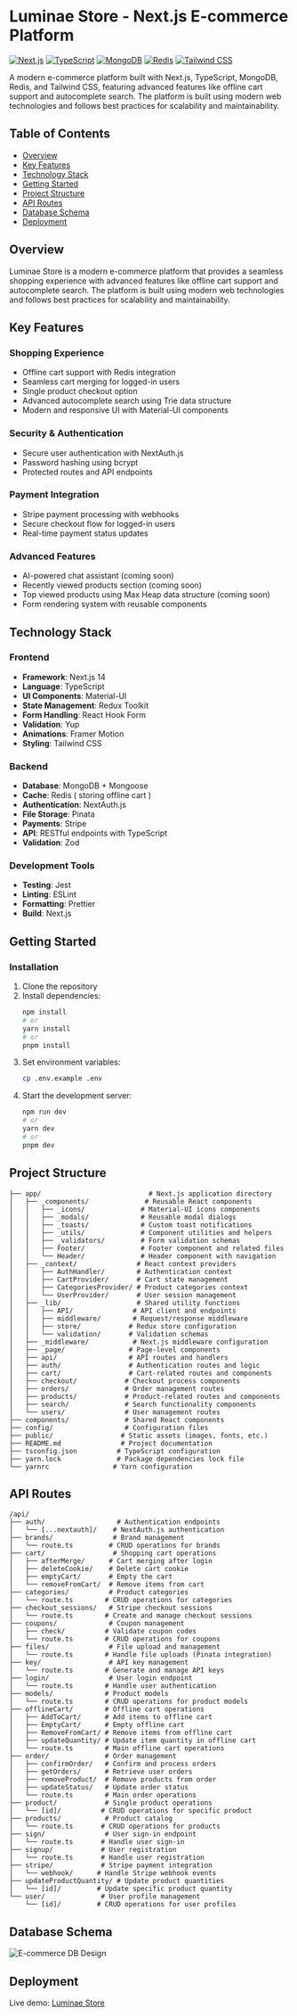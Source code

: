# Luminae Store - Next.js E-commerce Platform

[![Next.js](https://img.shields.io/badge/Next.js-000000?style=flat-square&logo=nextdotjs&logoColor=white)](https://nextjs.org)
[![TypeScript](https://img.shields.io/badge/TypeScript-007ACC?style=flat-square&logo=typescript&logoColor=white)](https://typescriptlang.org)
[![MongoDB](https://img.shields.io/badge/MongoDB-4EA94B?style=flat-square&logo=mongodb&logoColor=white)](https://mongodb.com)
[![Redis](https://img.shields.io/badge/Redis-DC382D?style=flat-square&logo=redis&logoColor=white)](https://redis.io)
[![Tailwind CSS](https://img.shields.io/badge/Tailwind_CSS-38B2AC?style=flat-square&logo=tailwind-css&logoColor=white)](https://tailwindcss.com)

A modern e-commerce platform built with Next.js, TypeScript, MongoDB, Redis, and Tailwind CSS, featuring advanced features like offline cart support and autocomplete search. The platform is built using modern web technologies and follows best practices for scalability and maintainability.

## Table of Contents

- [Overview](#overview)
- [Key Features](#key-features)
- [Technology Stack](#technology-stack)
- [Getting Started](#getting-started)
- [Project Structure](#project-structure)
- [API Routes](#api-routes)
- [Database Schema](#database-schema)
- [Deployment](#deployment)

## Overview

Luminae Store is a modern e-commerce platform that provides a seamless shopping experience with advanced features like offline cart support and autocomplete search. The platform is built using modern web technologies and follows best practices for scalability and maintainability.

## Key Features

### Shopping Experience

- Offline cart support with Redis integration
- Seamless cart merging for logged-in users
- Single product checkout option
- Advanced autocomplete search using Trie data structure
- Modern and responsive UI with Material-UI components

### Security & Authentication

- Secure user authentication with NextAuth.js
- Password hashing using bcrypt
- Protected routes and API endpoints

### Payment Integration

- Stripe payment processing with webhooks
- Secure checkout flow for logged-in users
- Real-time payment status updates

### Advanced Features

- AI-powered chat assistant (coming soon)
- Recently viewed products section (coming soon)
- Top viewed products using Max Heap data structure (coming soon)
- Form rendering system with reusable components

## Technology Stack

### Frontend

- **Framework**: Next.js 14
- **Language**: TypeScript
- **UI Components**: Material-UI
- **State Management**: Redux Toolkit
- **Form Handling**: React Hook Form
- **Validation**: Yup
- **Animations**: Framer Motion
- **Styling**: Tailwind CSS

### Backend

- **Database**: MongoDB + Mongoose
- **Cache**: Redis ( storing offline cart )
- **Authentication**: NextAuth.js
- **File Storage**: Pinata
- **Payments**: Stripe
- **API**: RESTful endpoints with TypeScript
- **Validation**: Zod

### Development Tools

- **Testing**: Jest
- **Linting**: ESLint
- **Formatting**: Prettier
- **Build**: Next.js

## Getting Started

### Installation

1. Clone the repository
2. Install dependencies:
   ```bash
   npm install
   # or
   yarn install
   # or
   pnpm install
   ```
3. Set environment variables:
   ```bash
   cp .env.example .env
   ```
4. Start the development server:
   ```bash
   npm run dev
   # or
   yarn dev
   # or
   pnpm dev
   ```

## Project Structure

```
├── app/                           # Next.js application directory
│   ├── _components/              # Reusable React components
│   │   ├── _icons/              # Material-UI icons components
│   │   ├── _modals/             # Reusable modal dialogs
│   │   ├── _toasts/             # Custom toast notifications
│   │   ├── _utils/              # Component utilities and helpers
│   │   ├── _validators/         # Form validation schemas
│   │   ├── Footer/              # Footer component and related files
│   │   └── Header/              # Header component with navigation
│   ├── _context/               # React context providers
│   │   ├── AuthHandler/        # Authentication context
│   │   ├── CartProvider/       # Cart state management
│   │   ├── CategoriesProvider/ # Product categories context
│   │   └── UserProvider/       # User session management
│   ├── _lib/                   # Shared utility functions
│   │   ├── API/               # API client and endpoints
│   │   ├── middleware/        # Request/response middleware
│   │   ├── store/            # Redux store configuration
│   │   └── validation/       # Validation schemas
│   ├── _middleware/           # Next.js middleware configuration
│   ├── _page/                # Page-level components
│   ├── api/                  # API routes and handlers
│   ├── auth/                 # Authentication routes and logic
│   ├── cart/                 # Cart-related routes and components
│   ├── checkout/            # Checkout process components
│   ├── orders/              # Order management routes
│   ├── products/            # Product-related routes and components
│   ├── search/              # Search functionality components
│   └── users/               # User management routes
├── components/              # Shared React components
├── config/                  # Configuration files
├── public/                 # Static assets (images, fonts, etc.)
├── README.md               # Project documentation
├── tsconfig.json          # TypeScript configuration
├── yarn.lock              # Package dependencies lock file
└── yarnrc                # Yarn configuration

```

## API Routes

```
/api/
├── auth/                  # Authentication endpoints
│   └── [...nextauth]/    # NextAuth.js authentication
├── brands/               # Brand management
│   └── route.ts         # CRUD operations for brands
├── cart/                 # Shopping cart operations
│   ├── afterMerge/      # Cart merging after login
│   ├── deleteCookie/    # Delete cart cookie
│   ├── emptyCart/       # Empty the cart
│   └── removeFromCart/  # Remove items from cart
├── categories/          # Product categories
│   └── route.ts        # CRUD operations for categories
├── checkout_sessions/   # Stripe checkout sessions
│   └── route.ts        # Create and manage checkout sessions
├── coupons/             # Coupon management
│   ├── check/          # Validate coupon codes
│   └── route.ts        # CRUD operations for coupons
├── files/               # File upload and management
│   └── route.ts        # Handle file uploads (Pinata integration)
├── key/                 # API key management
│   └── route.ts        # Generate and manage API keys
├── login/               # User login endpoint
│   └── route.ts        # Handle user authentication
├── models/             # Product models
│   └── route.ts        # CRUD operations for product models
├── offlineCart/        # Offline cart operations
│   ├── AddToCart/      # Add items to offline cart
│   ├── EmptyCart/      # Empty offline cart
│   ├── RemoveFromCart/ # Remove items from offline cart
│   ├── updateQuantity/ # Update item quantity in offline cart
│   └── route.ts        # Main offline cart operations
├── order/              # Order management
│   ├── confirmOrder/   # Confirm and process orders
│   ├── getOrders/      # Retrieve user orders
│   ├── removeProduct/  # Remove products from order
│   ├── updateStatus/   # Update order status
│   └── route.ts        # Main order operations
├── product/            # Single product operations
│   └── [id]/          # CRUD operations for specific product
├── products/           # Product catalog
│   └── route.ts       # CRUD operations for products
├── sign/               # User sign-in endpoint
│   └── route.ts       # Handle user sign-in
├── signup/            # User registration
│   └── route.ts       # Handle user registration
├── stripe/            # Stripe payment integration
│   └── webhook/      # Handle Stripe webhook events
├── updateProductQuantity/ # Update product quantities
│   └── [id]/         # Update specific product quantity
└── user/              # User profile management
    └── [id]/         # CRUD operations for user profiles
```

## Database Schema

<img
        src="https://res.cloudinary.com/dvvmu40wx/image/upload/v1747771322/Public%20images/Next.js_Ecommerce_DB_diagram_ujcimn.png"
        alt="E-commerce DB Design"
/>

## Deployment

Live demo: [Luminae Store](https://luminae-store.vercel.app)
